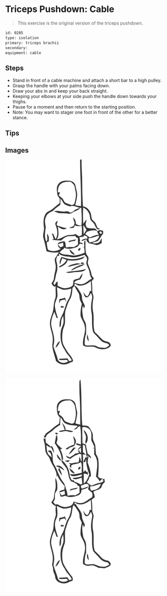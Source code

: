 # Triceps Pushdown: Cable

> This exercise is the original version of the triceps pushdown.

``` 
id: 0205 
type: isolation 
primary: triceps brachii 
secondary:  
equipment: cable 
``` 


## Steps


 - Stand in front of a cable machine and attach a short bar to a high pulley.
 - Grasp the handle with your palms facing down.
 - Draw your abs in and keep your back straight.
 - Keeping your elbows at your side push the handle down towards your thighs.
 - Pause for a moment and then return to the starting position.
 - Note: You may want to stager one foot in front of the other for a better stance.

## Tips



## Images

![](./../svg/0205-relaxation.svg "")

![](./../svg/0205-tension.svg "")

